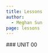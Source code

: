 ```yaml
---
title: Lessons
author:
  - Meghan Sun
page: lessons
---
```


<div class="row">

<div class="col-lg-6 col-md-12">
<div class="box link-page m-2 p-4">
### UNIT 00

<!-- <div class="plan Class"><span class="kind">CL00</span>
<a target="_blank" href="https://youtu.be/uyxc_BtpFEY">
<span class="title">Welcome to COMP110</span></a>
</div>
<div class="plan Class"><span class="kind">CL00</span>
<a target="_blank" href="https://youtu.be/uyxc_BtpFEY">
<span class="title">Welcome to COMP110</span></a>
</div>
<div class="plan Lesson"><span class="kind">LS03</span>
<a target="_blank" href="https://youtu.be/CA5-9qXNSqw">
<span class="title">VSCode Walkthrough</span></a>
</div>
<div class="plan Lesson"><span class="kind">LS04</span> 
<a target="_blank" href="/lessons/objects-data-types.html">
<span class="title">Objects and Data Types</span></a>
</div>

<div class="plan Lesson"><span class="kind">LS06</span>
<a target="_blank" href="https://youtu.be/wXoUw0scEsI">
<span class="title">Variables and User Input</span></a>
</div> -->
<!-- <div class="plan Lesson"><span class="kind">LS05</span>
<a target="_blank" href="/lessons/expressions.html">
<span class="title">Expressions</span></a>
</div>
<div class="plan Lesson"><span class="kind">CQ00</span>
<a target="_blank" href="https://youtu.be/ISP-9wkrlyM">
<span class="title">Challenge Question: Numerical Expressions</span></a>
</div>
<div class="plan Lesson"><span class="kind">CQ01</span>
<a target="_blank" href="https://youtu.be/g8_OERDtJ8c">
<span class="title">Evaluating Relational Expressions</span></a>
</div>
<div class="plan Lesson"><span class="kind">CQ02</span>
<a target="_blank" href="https://youtu.be/Vfmuwx3vYKg">
<span class="title">Environment Diagrams</span></a>
</div> -->
<!-- <div class="plan Lesson"><span class="kind">LS07</span>
<a target="_blank" href="https://youtu.be/JP5oFPHw5zc">
<span class="title">Conditional if-else Statements</span></a>
</div> -->
</div>
</div>

<!-- <div class="col-lg-6 col-md-12">
<div class="box link-page m-2 p-4">
### UNIT 01

<div class="plan Lesson"><span class="kind">LS08</span>
<a target="_blank" href="https://www.youtube.com/watch?v=pvpgvYlyfUU">
<span class="title">while Loop Statements</span></a>
</div>
<div class="plan Lesson"><span class="kind">CQ03</span>
<a target="_blank" href="https://youtu.be/7iDxEnqXmpc">
<span class="title">Nested Control Flow Statements</span></a>
</div>
<div class="plan Lesson"><span class="kind">LS09</span>
<a target="_blank" href="https://youtu.be/HYq9Zoigoc4">
<span class="title">bool Operators: and, or, not</span></a>
</div>
<div class="plan Lesson"><span class="kind">LS10</span>
<a target="_blank" href="https://22f.comp110.com/lessons/strings.html">
<span class="title">Unicode, Emoji, Escape Sequences, and f-Strings</span></a>
</div>  
<div class="plan Class"><span class="kind">CL01</span>
<a target="_blank" href="https://youtu.be/3PuQsa5uK_A">
<span class="title">Practice with if/while statements and bool expressions</span></a> - <a target="_blank" href="/static/slides/cl01-control-flow-practice.pdf">Slides</a>
</div>
<div class="plan Lesson"><span class="kind">LS11</span>
<a target="_blank" href="https://youtu.be/UheQNnstJE8">
<span class="title">Introducing Functions</span></a>
</div>
<div class="plan Lesson"><span class="kind">LS12</span>
<a target="_blank" href="https://youtu.be/ihpN4LOqx8s">
<span class="title">Function Syntax</span></a>
</div>
<div class="plan Lesson"><span class="kind">LS13</span>
<a target="_blank" href="https://youtu.be/_swT3gKjDVg">
<span class="title">Function Semantics</span></a>
</div>
<div class="plan Class"><span class="kind">CL02</span>
<a target="_blank" href="https://youtu.be/iPmCxTtBNis">
<span class="title">Practice with Functions</span></a> - <a target="_blank" href="/static/slides/cl02-function-practice.pdf">Slides</a>
</div>
<div class="plan Lesson"><span class="kind">LS14</span>
<a target="_blank" href="https://www.youtube.com/watch?v=uGsgE_EKI4U">
<span class="title">Lists</span></a>
</div>
<div class="plan Class"><span class="kind">CL03</span>
<a target="_blank" href="https://youtu.be/s_Ww0rpBgzE">
<span class="title">Practice with Lists</span></a> - <a target="_blank" href="/static/slides/cl03-list-practice.pdf">Slides</a>
</div>
</div>
</div>

<div class="col-lg-6 col-md-12">
<div class="box link-page m-2 p-4">
### UNIT 02

<div class="plan Lesson">
<span class="kind">LS15</span><a href="https://www.youtube.com/watch?v=uTc39ZXStP0"><span class="title">Importing modules & functions</span></a>
</div>

<div class="plan Lesson">
<span class="kind">LS16</span><a href="https://www.youtube.com/watch?v=VAdJybtia-4"><span class="title">Unit Testing</span></a>
</div>

<div class="plan Lesson">
<span class="kind">LS17</span><a href="/lessons/scopes-constants-globals.html"><span class="title">Scopes, Globals, and Constants</span></a>
</div>

<div class="plan Lesson">
<span class="kind">LS18</span><a href="https://www.youtube.com/watch?v=YPfFCD_RGK8"><span class="title">for..in Loops</span></a>
</div>

<div class="plan Class">
<span class="kind">CL04</span><a href="https://youtu.be/YF1l1M5o72M"><span class="title">Practice with Scope</span></a>  - <a target="_blank" href="/static/slides/cl04-scope-sequences.pdf">Slides</a>
</div>

<div class="plan Lesson">
<span class="kind">LS19</span><a href="https://www.youtube.com/watch?v=2B8Nh3pJEFE"><span class="title">Dictionaries</span></a>
</div>

<div class="plan Class">
<span class="kind">CL05</span><a target="_blank" href="https://youtu.be/Mxbohhxh1PE"><span class="title">Practice with Dictionaries</span></a> -
<a target="_blank" href="/static/slides/cl05-dictionaries-practice.pdf">Slides</a>
</div>

<div class="plan Class">
<span class="kind">CL06</span><a href="https://youtu.be/1eJtJ4S6qj0"><span class="title">Shakespeare Quantified & Row-orientation vs. Column-orientation</span></a></div>

</div>
</div>

<div class="col-lg-6 col-md-12">
<div class="box link-page m-2 p-4">
### UNIT 03

<div class="plan Lesson">
<span class="kind">LS20</span><a href="https://www.youtube.com/watch?v=HJgX1WWC26A"><span class="title">Jupyter Notebooks</span></a>
</div>

<div class="plan Lesson">
<span class="kind">LS21</span><a href="https://www.youtube.com/watch?v=z4ax7ilh-RY"><span class="title">CSV file Reading</span></a>
</div>

<div class="plan Lesson">
<span class="kind">LS22</span><a href="https://www.youtube.com/watch?v=_htZ8sB2qe8"><span class="title">Filtering Column-oriented Data</span></a>
</div>

<div class="plan Lesson">
<span class="kind">LS23</span><a href="https://www.youtube.com/watch?v=wBhS8OXtM5Q"><span class="title">Intro to Object-oriented Programming</span></a>
</div>

<div class="plan Class">
<span class="kind">CL07</span><a href="https://youtu.be/MGBCY8XIbCk"><span class="title">Practice with Object-oriented Programming</span></a>
</div>

<div class="plan Lesson">
<span class="kind">LS24</span><a href="https://youtu.be/hTU2Fr58RO0"><span class="title">Intro to Contagion Simulation</span></a>
</div>

<div class="plan Class">
<span class="kind">CL08</span><a target="_blank" href="https://youtu.be/hz-aZiwt5MM"><span class="title">More Practice with OOP</span></a> -
<a target="_blank" href="/static/slides/cl08-oop-practice.pdf">Slides</a>
</div>

<div class="plan Lesson">
<span class="kind">LS25</span><a href="https://www.youtube.com/watch?v=yxDIEqm_K6c"><span class="title">Magic Methods</span></a>
</div>

<div class="plan Lesson">
<span class="kind">LS26</span><a href="https://www.youtube.com/watch?v=JJLnGL-cShU"><span class="title">Operator Overloads</span></a>
</div>

<div class="plan Lesson"><span class="kind">LS27</span><a href="https://www.youtube.com/watch?v=7cOEibFopjQ"><span class="title">Default Parameters and Union Types</span></a>
</div>

<div class="plan Class">
<span class="kind">CL08</span><a target="_blank" href="https://youtu.be/mRatHebAB9A"><span class="title">Tracing and Writing Magic Methods / Vectorization</span></a> -
<a target="_blank" href="static/slides/cl09-magic-methods.pdf">Slides</a>
</div>

</div> -->

<!--
<div class="box link-page lessons-fixed-box">
### Unit 01
<br>
<div class="plan Lesson">
<a target="_blank" href="https://www.youtube.com/watch?v=pvpgvYlyfUU"><span class="kind">LS08</span> -
<span class="title">while Loop Statements</span></a>
</div>
<<div class="plan Lesson">
<a target="_blank" href="https://youtu.be/HYq9Zoigoc4"><span class="kind">LS10</span> -
<span class="title">Boolean Operators: and, or, not</span></a>
</div> -->
<!-- <div class="plan Class">
<a target="_blank" href="https://youtu.be/2Uw5yVUXx0Y"><span class="kind">CL05</span> -
<span class="title">Practice with Control Flow</span></a> | <a target="_blank" href="/static/slides/cl05-control-flow-practice.pdf">Slides</a>
</div>

<!-- <div class="plan Class">
<a target="_blank" href="https://youtu.be/EiFkk_KCkyA"><span class="kind">CL07</span> -
<span class="title">Practice with Functions</span></a> | <a target="_blank" href="/static/slides/cl07-function-practice.pdf">Slides</a>
</div>
<div class="plan Lesson">
<a target="_blank" href="https://www.youtube.com/watch?v=uGsgE_EKI4U"><span class="kind">LS13</span> -
<span class="title">Lists</span></a>
</div>

</div> -->
